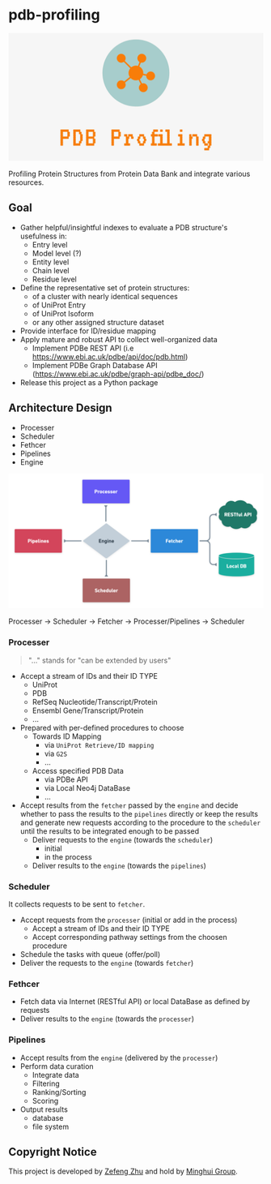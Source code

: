 # pdb-profiling

![cover](docs/figs/cover.png)

Profiling Protein Structures from Protein Data Bank and integrate various resources.

## Goal

* Gather helpful/insightful indexes to evaluate a PDB structure's usefulness in:
  * Entry level
  * Model level (?)
  * Entity level
  * Chain level
  * Residue level
* Define the representative set of protein structures:
  * of a cluster with nearly identical sequences
  * of UniProt Entry
  * of UniProt Isoform
  * or any other assigned structure dataset
* Provide interface for ID/residue mapping
* Apply mature and robust API to collect well-organized data
  * Implement PDBe REST API (i.e <https://www.ebi.ac.uk/pdbe/api/doc/pdb.html>)
  * Implement PDBe Graph Database API (<https://www.ebi.ac.uk/pdbe/graph-api/pdbe_doc/>)
* Release this project as a Python package

## Architecture Design

* Processer
* Scheduler
* Fethcer
* Pipelines
* Engine

![Software Architecture](docs/figs/Software_Architecture.png)

Processer -> Scheduler -> Fetcher -> Processer/Pipelines -> Scheduler

### Processer

> "..." stands for "can be extended by users"

* Accept a stream of IDs and their ID TYPE
  * UniProt 
  * PDB
  * RefSeq Nucleotide/Transcript/Protein
  * Ensembl Gene/Transcript/Protein
  * ...
* Prepared with per-defined procedures to choose
  * Towards ID Mapping
    * via `UniProt Retrieve/ID mapping`
    * via `G2S`
    * ...
  * Access specified PDB Data
    * via PDBe API
    * via Local Neo4j DataBase
    * ...
* Accept results from the `fetcher` passed by the `engine` and decide whether to pass the results to the `pipelines` directly or keep the results and generate new requests according to the procedure to the `scheduler` until the results to be integrated enough to be passed
  * Deliver requests to the `engine` (towards the `scheduler`)
    * initial
    * in the process
  * Deliver results to the `engine` (towards the `pipelines`)

### Scheduler

It collects requests to be sent to `fetcher`.

* Accept requests from the `processer`  (initial or add in the process)
  * Accept a stream of IDs and their ID TYPE
  * Accept corresponding pathway settings from the choosen procedure
* Schedule the tasks with queue (offer/poll)
* Deliver the requests to the `engine` (towards `fetcher`)

### Fethcer

* Fetch data via Internet (RESTful API) or local DataBase as defined by requests
* Deliver results to the `engine` (towards the `processer`)

### Pipelines

* Accept results from the `engine` (delivered by the `processer`)
* Perform data curation
  * Integrate data
  * Filtering
  * Ranking/Sorting
  * Scoring
* Output results
  * database
  * file system

## Copyright Notice

This project is developed by [Zefeng Zhu](https://github.com/NatureGeorge) and hold by [Minghui Group](https://lilab.jysw.suda.edu.cn/).